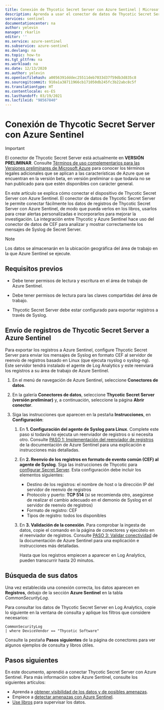 ```yaml
---
title: Conexión de Thycotic Secret Server con Azure Sentinel | Microsoft Docs
description: Aprenda a usar el conector de datos de Thycotic Secret Server para extraer los registros de Thycotic Secret Server y exportarlos a Azure Sentinel. Vea los datos de Thycotic Secret Server en los libros, cree alertas y mejore la investigación.
services: sentinel
documentationcenter: na
author: yelevin
manager: rkarlin
editor: ''
ms.service: azure-sentinel
ms.subservice: azure-sentinel
ms.devlang: na
ms.topic: how-to
ms.tgt_pltfrm: na
ms.workload: na
ms.date: 12/13/2020
ms.author: yelevin
ms.openlocfilehash: a0056391dddec25511deb7033d37f59db3d835c8
ms.sourcegitcommit: 910a1a38711966cb171050db245fc3b22abc8c5f
ms.translationtype: HT
ms.contentlocale: es-ES
ms.lasthandoff: 03/19/2021
ms.locfileid: "98567840"
---
```

# <a name="connect-your-thycotic-secret-server-to-azure-sentinel"></a>Conexión de Thycotic Secret Server con Azure Sentinel

> [!IMPORTANT]
> El conector de Thycotic Secret Server está actualmente en **VERSIÓN PRELIMINAR**. Consulte [Términos de uso complementarios para las Versiones preliminares de Microsoft Azure](https://azure.microsoft.com/support/legal/preview-supplemental-terms/) para conocer los términos legales adicionales que se aplican a las características de Azure que se encuentran en la versión beta, en versión preliminar o que todavía no se han publicado para que estén disponibles con carácter general.

En este artículo se explica cómo conectar el dispositivo de Thycotic Secret Server con Azure Sentinel. El conector de datos de Thycotic Secret Server le permite conectar fácilmente los datos de registros de Thycotic Secret Server con Azure Sentinel, de modo que pueda verlos en los libros, usarlos para crear alertas personalizadas e incorporarlos para mejorar la investigación. La integración entre Thycotic y Azure Sentinel hace uso del conector de datos de CEF para analizar y mostrar correctamente los mensajes de Syslog de Secret Server.

> [!NOTE]
> Los datos se almacenarán en la ubicación geográfica del área de trabajo en la que Azure Sentinel se ejecute.

## <a name="prerequisites"></a>Requisitos previos

- Debe tener permisos de lectura y escritura en el área de trabajo de Azure Sentinel.

- Debe tener permisos de lectura para las claves compartidas del área de trabajo.

- Thycotic Secret Server debe estar configurado para exportar registros a través de Syslog.

## <a name="send-thycotic-secret-server-logs-to-azure-sentinel"></a>Envío de registros de Thycotic Secret Server a Azure Sentinel

Para exportar los registros a Azure Sentinel, configure Thycotic Secret Server para enviar los mensajes de Syslog en formato CEF al servidor de reenvío de registros basado en Linux (que ejecuta rsyslog o syslog-ng). Este servidor tendrá instalado el agente de Log Analytics y este reenviará los registros a su área de trabajo de Azure Sentinel.

1. En el menú de navegación de Azure Sentinel, seleccione **Conectores de datos**.

1. En la galería **Conectores de datos**, seleccione **Thycotic Secret Server (versión preliminar)** y, a continuación, seleccione la página **Abrir conector**.

1. Siga las instrucciones que aparecen en la pestaña **Instrucciones**, en **Configuración**:

    1. En **1. Configuración del agente de Syslog para Linux**. Complete este paso si todavía no ejecuta un reenviador de registros o si necesita otro. Consulte [PASO 1: Implementación del reenviador de registros](connect-cef-agent.md) de la documentación de Azure Sentinel para una explicación e instrucciones más detalladas.

    1. En **2. Reenvío de los registros en formato de evento común (CEF) al agente de Syslog**. Siga las instrucciones de Thycotic para [configurar Secret Server](https://thy.center/ss/link/syslog). Esta configuración debe incluir los elementos siguientes:
        - Destino de los registros: el nombre de host o la dirección IP del servidor de reenvío de registros
        - Protocolo y puerto: **TCP 514** (si se recomienda otro, asegúrese de realizar el cambio adecuado en el demonio de Syslog en el servidor de reenvío de registros)
        - Formato de registro: CEF
        - Tipos de registro: todos los disponibles

    1. En **3. Validación de la conexión**. Para comprobar la ingesta de datos, copie el comando en la página de conectores y ejecútelo en el reenviador de registros. Consulte [PASO 3: Validar conectividad](connect-cef-verify.md) de la documentación de Azure Sentinel para una explicación e instrucciones más detalladas.

        Hasta que los registros empiecen a aparecer en Log Analytics, pueden transcurrir hasta 20 minutos.

## <a name="find-your-data"></a>Búsqueda de sus datos

Una vez establecida una conexión correcta, los datos aparecen en **Registros**, debajo de la sección **Azure Sentinel** en la tabla *CommonSecurityLog*.

Para consultar los datos de Thycotic Secret Server en Log Analytics, copie lo siguiente en la ventana de consulta y aplique los filtros que considere necesarios:

```kusto
CommonSecurityLog 
| where DeviceVendor == "Thycotic Software"
```

Consulte la pestaña **Pasos siguientes** de la página de conectores para ver algunos ejemplos de consulta y libros útiles.

## <a name="next-steps"></a>Pasos siguientes

En este documento, aprendió a conectar Thycotic Secret Server con Azure Sentinel. Para más información sobre Azure Sentinel, consulte los siguientes artículos:

- Aprenda a [obtener visibilidad de los datos y de posibles amenazas](quickstart-get-visibility.md).
- Empiece a [detectar amenazas con Azure Sentinel](tutorial-detect-threats-built-in.md).
- [Use libros](tutorial-monitor-your-data.md) para supervisar los datos.